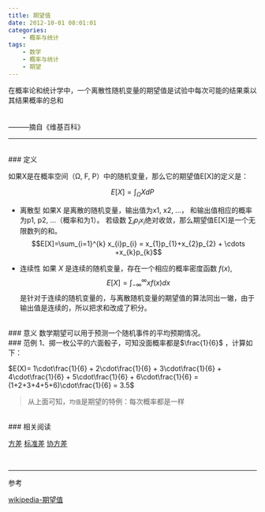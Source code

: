 ```yaml
---
title: 期望值
date: 2012-10-01 08:01:01
categories: 
    - 概率与统计
tags: 
    - 数学
    - 概率与统计
    - 期望
---
```


在概率论和统计学中，一个离散性随机变量的期望值是试验中每次可能的结果乘以其结果概率的总和


　　　　　　　　　　　　　　　　　　　　　　　　　　　　　　　　　　　　　　　　　　　　　　　　　　———摘自《维基百科》

---


<!-- more -->


<br/>
### 定义

如果X是在概率空间（Ω, F, P）中的随机变量，那么它的期望值E[X]的定义是：

$$E[X]=\int _{\Omega }X dP$$


- 离散型
如果X 是离散的随机变量，输出值为x1, x2, ...， 和输出值相应的概率为p1, p2, ...（概率和为1）。
若级数 $\sum_{i} p_{i}x_{i}$绝对收敛，那么期望值E[X]是一个无限数列的和。
$$E[X]=\sum_{i=1}^{k} x_{i}p_{i} = x_{1}p_{1}+x_{2}p_{2} + \cdots +x_{k}p_{k}$$


- 连续性
如果 $X$ 是连续的随机变量，存在一个相应的概率密度函数 $f(x)$,
$$E[X]= \int_{-\infty}^{\infty}xf(x)dx$$
是针对于连续的随机变量的，与离散随机变量的期望值的算法同出一辙，由于输出值是连续的，所以把求和改成了积分。

<br/>
### 意义
数学期望可以用于预测一个随机事件的平均预期情况。

<br/>
### 范例
1、掷一枚公平的六面骰子，可知没面概率都是$\frac{1}{6}$ ，计算如下：

$E(X)= 1\cdot\frac{1}{6} + 2\cdot\frac{1}{6} + 3\cdot\frac{1}{6} + 4\cdot\frac{1}{6} + 5\cdot\frac{1}{6} + 6\cdot\frac{1}{6} = (1+2+3+4+5+6)\cdot\frac{1}{6} = 3.5$

> 从上面可知，`均值`是期望的特例：每次概率都是一样


<br/>
### 相关阅读

[方差](../方差) [标准差](../标准差) [协方差](../协方差)

<br/>

---
参考

[wikipedia-期望值](https://en.wikipedia.org/wiki/Expected_value)